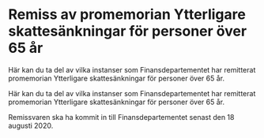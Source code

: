 # Remiss av promemorian Ytterligare skattesänkningar för personer över 65 år

Här kan du ta del av vilka instanser som Finansdepartementet har remitterat promemorian Ytterligare skattesänkningar för personer över 65 år.

Här kan du ta del av vilka instanser som Finansdepartementet har remitterat promemorian Ytterligare skattesänkningar för personer över 65 år.

Remissvaren ska ha kommit in till Finansdepartementet senast den
18 augusti 2020.
